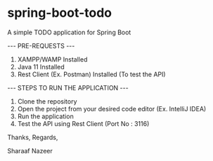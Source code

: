 # spring-boot-todo
A simple TODO application for Spring Boot

--- PRE-REQUESTS ---
1. XAMPP/WAMP Installed
2. Java 11 Installed
3. Rest Client (Ex. Postman) Installed (To test the API)

--- STEPS TO RUN THE APPLICATION ---

1. Clone the repository
2. Open the project from your desired code editor (Ex. IntelliJ IDEA)
3. Run the application
4. Test the API using Rest Client (Port No : 3116)


Thanks, Regards,

Sharaaf Nazeer
